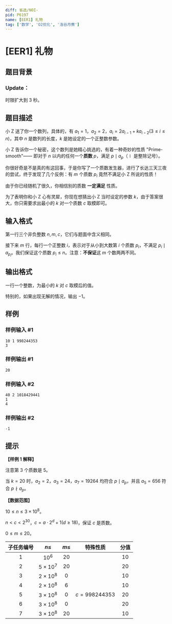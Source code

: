 ```yaml
---
diff: 省选/NOI-
pid: P6197
name: [EER1] 礼物
tag: ['数学', 'O2优化', '洛谷月赛']
---
```

# [EER1] 礼物
## 题目背景

### Update：

时限扩大到 3 秒。
## 题目描述

小 Z 送了你一个数列，具体的，有 $a_1=1$，$a_2=2$，$a_i=2a_{i-1}+ka_{i-2}(3\le i\le n)$，其中 $n$ 是数列的长度，$k$ 是她设定的一个正整数参数。

小 Z 告诉你一个秘密，这个数列是她精心挑选的，有着一种奇妙的性质 "Prime-smooth"—— 即对于 $n$ 以内的任何一个**质数** $p$，满足 $p\mid a_p$（$\mid$ 是整除记号）。

你很好奇是不是真的有这回事，于是你写了一个质数发生器，进行了长达三天三夜的尝试，终于发现了几个反例：有 $m$ 个质数 $p_i$ 竟然不满足小 Z 所说的性质！

由于你已经随机了很久，你相信别的质数 **一定满足** 性质。

为了表明你和小 Z 心有灵犀，你现在想猜出小 Z 当时设定的参数 $k$，由于答案很大，你只需要求出最小的 $k$ 对一个质数 $c$ 取模即可。
## 输入格式

第一行三个非负整数 $n,m,c$，它们与题面中含义相同。

接下来 $m$ 行，每行一个正整数 $i$，表示对于从小到大数第 $i$ 个质数 $p_i$，不满足 $p_i\mid a_{p_i}$。我们保证这个质数 $p_i\le n$。注意：**不保证**这 $m$ 个数两两不同。
## 输出格式

一行一个整数，为最小的 $k$ 对 $c$ 取模后的值。

特别的，如果出现无解的情况，输出 $-1$。
## 样例

### 样例输入 #1
```
10 1 998244353
3
```
### 样例输出 #1
```
20
```
### 样例输入 #2
```
40 2 1018429441
1
4
```
### 样例输出 #2
```
-1
```
## 提示

**【样例 1 解释】**

注意第 $3$ 个质数是 $5$。

当 $k=20$ 时，$a_2=2$，$a_3=24$，$a_7=19264$ 均符合 $p\mid a_p$，并且 $a_5=656$ 符合 $p\nmid a_p$。

**【数据范围】**

$10\le n\le 3\times 10^8$。

$n\lt c\lt 2^{30}$，$c=a\cdot 2^d+1(d\ge 18)$，保证 $c$ 是质数。

$0\le m\le 20$。

| 子任务编号 |    $n\leq$     |    $m\leq$     | 特殊性质 | 分值 |
| :--------: | :------------: | :------------: | :------------: | :--: |
|     1      | $10^6$ | $20$ ||  10   |
|     2      | $5\times 10^7$ | $20$ ||  20  |
|     3      | $2\times 10^8$ | $0$ ||  10  |
|     4      | $2\times 10^8$ | $6$ ||  10  |
|     5      | $3\times 10^8$ | $0$ | $c=998244353$ |  20  |
|     6      | $3\times 10^8$ | $0$ ||  20  |
|     7      | $3\times 10^8$ | $20$ ||  10  |
